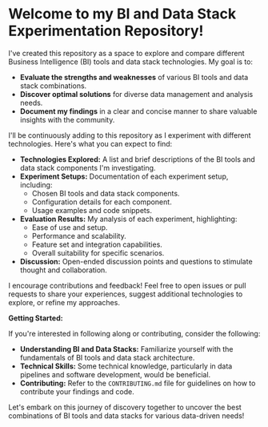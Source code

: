 # Welcome to my BI and Data Stack Experimentation Repository!

I've created this repository as a space to explore and compare different Business Intelligence (BI) tools and data stack technologies. My goal is to:

* **Evaluate the strengths and weaknesses** of various BI tools and data stack combinations.
* **Discover optimal solutions** for diverse data management and analysis needs.
* **Document my findings** in a clear and concise manner to share valuable insights with the community.

I'll be continuously adding to this repository as I experiment with different technologies. Here's what you can expect to find:

* **Technologies Explored:** A list and brief descriptions of the BI tools and data stack components I'm investigating.
* **Experiment Setups:** Documentation of each experiment setup, including:
    * Chosen BI tools and data stack components.
    * Configuration details for each component.
    * Usage examples and code snippets.
* **Evaluation Results:** My analysis of each experiment, highlighting:
    * Ease of use and setup.
    * Performance and scalability.
    * Feature set and integration capabilities.
    * Overall suitability for specific scenarios.
* **Discussion:** Open-ended discussion points and questions to stimulate thought and collaboration.

I encourage contributions and feedback! Feel free to open issues or pull requests to share your experiences, suggest additional technologies to explore, or refine my approaches.

**Getting Started:**

If you're interested in following along or contributing, consider the following:

* **Understanding BI and Data Stacks:** Familiarize yourself with the fundamentals of BI tools and data stack architecture.
* **Technical Skills:** Some technical knowledge, particularly in data pipelines and software development, would be beneficial.
* **Contributing:** Refer to the `CONTRIBUTING.md` file for guidelines on how to contribute your findings and code.

Let's embark on this journey of discovery together to uncover the best combinations of BI tools and data stacks for various data-driven needs!
